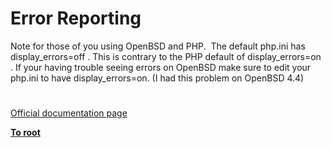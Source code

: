 # Error Reporting




<div class="phpcode"><span class="html">
Note for those of you using OpenBSD and PHP.&#xA0; The default php.ini has display_errors=off . This is contrary to the PHP default of display_errors=on . If your having trouble seeing errors on OpenBSD make sure to edit your php.ini to have display_errors=on. (I had this problem on OpenBSD 4.4)</span>
</div>
  

#

[Official documentation page](https://www.php.net/manual/en/security.errors.php)

**[To root](/)**